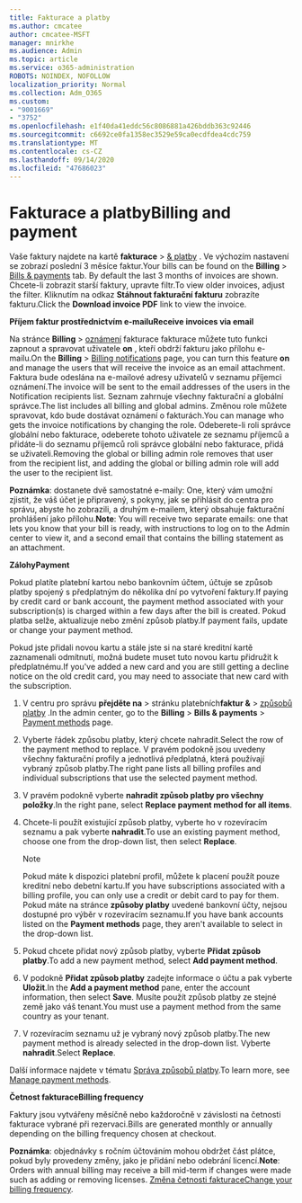```yaml
---
title: Fakturace a platby
ms.author: cmcatee
author: cmcatee-MSFT
manager: mnirkhe
ms.audience: Admin
ms.topic: article
ms.service: o365-administration
ROBOTS: NOINDEX, NOFOLLOW
localization_priority: Normal
ms.collection: Adm_O365
ms.custom:
- "9001669"
- "3752"
ms.openlocfilehash: e1f40da41eddc56c8086881a426bddb363c92446
ms.sourcegitcommit: c6692ce0fa1358ec3529e59ca0ecdfdea4cdc759
ms.translationtype: MT
ms.contentlocale: cs-CZ
ms.lasthandoff: 09/14/2020
ms.locfileid: "47686023"
---
```

# <a name="billing-and-payment"></a><span data-ttu-id="19704-102">Fakturace a platby</span><span class="sxs-lookup"><span data-stu-id="19704-102">Billing and payment</span></span>

<span data-ttu-id="19704-103">Vaše faktury najdete na kartě **fakturace**  >  [& platby](https://go.microsoft.com/fwlink/p/?linkid=848039) .  Ve výchozím nastavení se zobrazí poslední 3 měsíce faktur.</span><span class="sxs-lookup"><span data-stu-id="19704-103">Your bills can be found on the **Billing** > [Bills & payments](https://go.microsoft.com/fwlink/p/?linkid=848039) tab.  By default the last 3 months of invoices are shown.</span></span>  <span data-ttu-id="19704-104">Chcete-li zobrazit starší faktury, upravte filtr.</span><span class="sxs-lookup"><span data-stu-id="19704-104">To view older invoices, adjust the filter.</span></span>  <span data-ttu-id="19704-105">Kliknutím na odkaz **Stáhnout fakturační fakturu** zobrazíte fakturu.</span><span class="sxs-lookup"><span data-stu-id="19704-105">Click the **Download invoice PDF** link to view the invoice.</span></span>

<span data-ttu-id="19704-106">**Příjem faktur prostřednictvím e-mailu**</span><span class="sxs-lookup"><span data-stu-id="19704-106">**Receive invoices via email**</span></span>

<span data-ttu-id="19704-107">Na stránce **Billing**  >  [oznámení](https://go.microsoft.com/fwlink/p/?linkid=853212) fakturace fakturace můžete tuto funkci zapnout a spravovat uživatele **on** , kteří obdrží fakturu jako přílohu e-mailu.</span><span class="sxs-lookup"><span data-stu-id="19704-107">On the **Billing** > [Billing notifications](https://go.microsoft.com/fwlink/p/?linkid=853212) page, you can turn this feature **on** and manage the users that will receive the invoice as an email attachment.</span></span> <span data-ttu-id="19704-108">Faktura bude odeslána na e-mailové adresy uživatelů v seznamu příjemci oznámení.</span><span class="sxs-lookup"><span data-stu-id="19704-108">The invoice will be sent to the email addresses of the users in the Notification recipients list.</span></span> <span data-ttu-id="19704-109">Seznam zahrnuje všechny fakturační a globální správce.</span><span class="sxs-lookup"><span data-stu-id="19704-109">The list includes all billing and global admins.</span></span>  <span data-ttu-id="19704-110">Změnou role můžete spravovat, kdo bude dostávat oznámení o fakturách.</span><span class="sxs-lookup"><span data-stu-id="19704-110">You can manage who gets the invoice notifications by changing the role.</span></span>  <span data-ttu-id="19704-111">Odeberete-li roli správce globální nebo fakturace, odeberete tohoto uživatele ze seznamu příjemců a přidáte-li do seznamu příjemců roli správce globální nebo fakturace, přidá se uživateli.</span><span class="sxs-lookup"><span data-stu-id="19704-111">Removing the global or billing admin role removes that user from the recipient list, and adding the global or billing admin role will add the user to the recipient list.</span></span>

<span data-ttu-id="19704-112">**Poznámka**: dostanete dvě samostatné e-maily: One, který vám umožní zjistit, že váš účet je připravený, s pokyny, jak se přihlásit do centra pro správu, abyste ho zobrazili, a druhým e-mailem, který obsahuje fakturační prohlášení jako přílohu.</span><span class="sxs-lookup"><span data-stu-id="19704-112">**Note**: You will receive two separate emails: one that lets you know that your bill is ready, with instructions to log on to the Admin center to view it, and a second email that contains the billing statement as an attachment.</span></span>

<span data-ttu-id="19704-113">**Zálohy**</span><span class="sxs-lookup"><span data-stu-id="19704-113">**Payment**</span></span>

<span data-ttu-id="19704-114">Pokud platíte platební kartou nebo bankovním účtem, účtuje se způsob platby spojený s předplatným do několika dní po vytvoření faktury.</span><span class="sxs-lookup"><span data-stu-id="19704-114">If paying by credit card or bank account, the payment method associated with your subscription(s) is charged within a few days after the bill is created.</span></span> <span data-ttu-id="19704-115">Pokud platba selže, aktualizuje nebo změní způsob platby.</span><span class="sxs-lookup"><span data-stu-id="19704-115">If payment fails, update or change your payment method.</span></span>

<span data-ttu-id="19704-116">Pokud jste přidali novou kartu a stále jste si na staré kreditní kartě zaznamenali odmítnutí, možná budete muset tuto novou kartu přidružit k předplatnému.</span><span class="sxs-lookup"><span data-stu-id="19704-116">If you've added a new card and you are still getting a decline notice on the old credit card, you may need to associate that new card with the subscription.</span></span>

1. <span data-ttu-id="19704-117">V centru pro správu **přejděte na**  >  stránku platebních**faktur &**  >  [způsobů platby](https://go.microsoft.com/fwlink/p/?linkid=2018806) .</span><span class="sxs-lookup"><span data-stu-id="19704-117">In the admin center, go to the **Billing** > **Bills & payments** > [Payment methods](https://go.microsoft.com/fwlink/p/?linkid=2018806) page.</span></span>

2. <span data-ttu-id="19704-118">Vyberte řádek způsobu platby, který chcete nahradit.</span><span class="sxs-lookup"><span data-stu-id="19704-118">Select the row of the payment method to replace.</span></span> <span data-ttu-id="19704-119">V pravém podokně jsou uvedeny všechny fakturační profily a jednotlivá předplatná, která používají vybraný způsob platby.</span><span class="sxs-lookup"><span data-stu-id="19704-119">The right pane lists all billing profiles and individual subscriptions that use the selected payment method.</span></span>

3. <span data-ttu-id="19704-120">V pravém podokně vyberte **nahradit způsob platby pro všechny položky**.</span><span class="sxs-lookup"><span data-stu-id="19704-120">In the right pane, select **Replace payment method for all items**.</span></span>

4. <span data-ttu-id="19704-121">Chcete-li použít existující způsob platby, vyberte ho v rozevíracím seznamu a pak vyberte **nahradit**.</span><span class="sxs-lookup"><span data-stu-id="19704-121">To use an existing payment method, choose one from the drop-down list, then select **Replace**.</span></span>

    > [!NOTE]
    > <span data-ttu-id="19704-122">Pokud máte k dispozici platební profil, můžete k placení použít pouze kreditní nebo debetní kartu.</span><span class="sxs-lookup"><span data-stu-id="19704-122">If you have subscriptions associated with a billing profile, you can only use a credit or debit card to pay for them.</span></span> <span data-ttu-id="19704-123">Pokud máte na stránce **způsoby platby** uvedené bankovní účty, nejsou dostupné pro výběr v rozevíracím seznamu.</span><span class="sxs-lookup"><span data-stu-id="19704-123">If you have bank accounts listed on the **Payment methods** page, they aren't available to select in the drop-down list.</span></span>

5. <span data-ttu-id="19704-124">Pokud chcete přidat nový způsob platby, vyberte **Přidat způsob platby**.</span><span class="sxs-lookup"><span data-stu-id="19704-124">To add a new payment method, select **Add payment method**.</span></span>

6. <span data-ttu-id="19704-125">V podokně **Přidat způsob platby** zadejte informace o účtu a pak vyberte **Uložit**.</span><span class="sxs-lookup"><span data-stu-id="19704-125">In the **Add a payment method** pane, enter the account information, then select **Save**.</span></span> <span data-ttu-id="19704-126">Musíte použít způsob platby ze stejné země jako váš tenant.</span><span class="sxs-lookup"><span data-stu-id="19704-126">You must use a payment method from the same country as your tenant.</span></span>

7. <span data-ttu-id="19704-127">V rozevíracím seznamu už je vybraný nový způsob platby.</span><span class="sxs-lookup"><span data-stu-id="19704-127">The new payment method is already selected in the drop-down list.</span></span> <span data-ttu-id="19704-128">Vyberte **nahradit**.</span><span class="sxs-lookup"><span data-stu-id="19704-128">Select **Replace**.</span></span>

<span data-ttu-id="19704-129">Další informace najdete v tématu [Správa způsobů platby](https://docs.microsoft.com/microsoft-365/commerce/billing-and-payments/manage-payment-methods).</span><span class="sxs-lookup"><span data-stu-id="19704-129">To learn more, see [Manage payment methods](https://docs.microsoft.com/microsoft-365/commerce/billing-and-payments/manage-payment-methods).</span></span>

<span data-ttu-id="19704-130">**Četnost fakturace**</span><span class="sxs-lookup"><span data-stu-id="19704-130">**Billing frequency**</span></span>

<span data-ttu-id="19704-131">Faktury jsou vytvářeny měsíčně nebo každoročně v závislosti na četnosti fakturace vybrané při rezervaci.</span><span class="sxs-lookup"><span data-stu-id="19704-131">Bills are generated monthly or annually depending on the billing frequency chosen at checkout.</span></span>  

<span data-ttu-id="19704-132">**Poznámka**: objednávky s ročním účtováním mohou obdržet část plátce, pokud byly provedeny změny, jako je přidání nebo odebrání licencí.</span><span class="sxs-lookup"><span data-stu-id="19704-132">**Note**: Orders with annual billing may receive a bill mid-term if changes were made such as adding or removing licenses.</span></span> <span data-ttu-id="19704-133">[Změna četnosti fakturace](https://docs.microsoft.com/microsoft-365/commerce/billing-and-payments/change-payment-frequency)</span><span class="sxs-lookup"><span data-stu-id="19704-133">[Change your billing frequency](https://docs.microsoft.com/microsoft-365/commerce/billing-and-payments/change-payment-frequency).</span></span>
